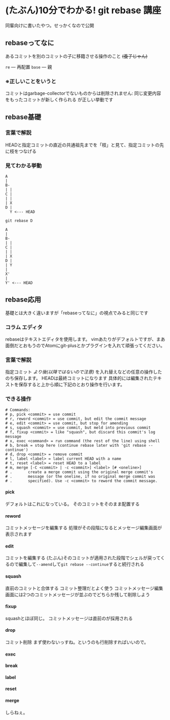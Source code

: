 # (たぶん)10分でわかる! git rebase 講座

同輩向けに書いたやつ。せっかくなので公開

## rebaseってなに

あるコミットを別のコミットの子に移籍させる操作のこと ~~(養子じゃん)~~

`re` — 再配置
`base` — 親

### ※正しいことをいうと

コミットはgarbage-collectorでないものからは削除されません: 同じ変更内容をもったコミットが新しく作られる が正しい挙動です

## rebase基礎

### 言葉で解説

HEADと指定コミットの直近の共通祖先までを「枝」と見て、指定コミットの先に枝をつなげる

### 見てわかる挙動

```
A
|
B-
| |
C |
| |
| X
D |
  Y <--- HEAD
```

`git rebase D`

```
A
|
B-
| |
C |
| |
| X
D |
| Y
|
X'
|
Y' <--- HEAD
```

## rebase応用

基礎とは大きく違いますが「rebaseってなに」の視点でみると同じです

### コラム エディタ

rebaseはテキストエディタを使用します。 vimあたりがデフォルトですが、まあ面倒だとおもうのでAtomにgit-plusとかプラグインを入れて頑張ってください。

### 言葉で解説

指定コミット _より後(以降ではないので注意)_ を入れ替えなどの任意の操作したのち保存します。 HEADは最終コミットになります
具体的には編集されたテキストを保存すると上から順に下記のとおり操作を行います。

### できる操作

```
# Commands:
# p, pick <commit> = use commit
# r, reword <commit> = use commit, but edit the commit message
# e, edit <commit> = use commit, but stop for amending
# s, squash <commit> = use commit, but meld into previous commit
# f, fixup <commit> = like "squash", but discard this commit's log message
# x, exec <command> = run command (the rest of the line) using shell
# b, break = stop here (continue rebase later with 'git rebase --continue')
# d, drop <commit> = remove commit
# l, label <label> = label current HEAD with a name
# t, reset <label> = reset HEAD to a label
# m, merge [-C <commit> | -c <commit>] <label> [# <oneline>]
# .       create a merge commit using the original merge commit's
# .       message (or the oneline, if no original merge commit was
# .       specified). Use -c <commit> to reword the commit message.
```

#### pick

デフォルトはこれになっている。 そのコミットをそのまま配置する

#### reword

コミットメッセージを編集する
処理がその段階になるとメッセージ編集画面が表示されます

#### edit

コミットを編集する
(たぶん)そのコミットが適用された段階でシェルが戻ってくるので編集して`--amend`して`git rebase --continue`すると続行される

#### squash

直前のコミットと合体する
コミット整理だとよく使う コミットメッセージ編集画面には2つのコミットメッセージが並ぶのでどちらか残して削除しよう

#### fixup

squashとほぼ同じ。 コミットメッセージは直前のが採用される

#### drop

コミット削除
まず使わないっすね。というのも行削除すればいいので。

#### exec

#### break

#### label

#### reset

#### merge

しらねぇ。
